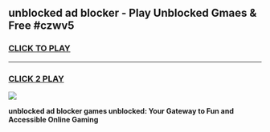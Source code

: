 
## unblocked ad blocker - Play Unblocked Gmaes & Free #czwv5
<h3>
<a href="https://news.freeplayer.one?title=unblocked_ad_blocker&ref=24F">CLICK TO PLAY</a></h3>
<hr>

<h3>
<a href="https://news.freeplayer.one?title=unblocked_ad_blocker&ref=24F">CLICK 2 PLAY</a>
  
</h3>

<a href="https://news.freeplayer.one?title=unblocked_ad_blocker&ref=24F/"><img src="https://clearcache.store/games.png"></a>


**unblocked ad blocker games unblocked: Your Gateway to Fun and Accessible Online Gaming**
